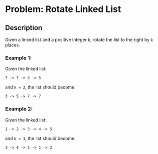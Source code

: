 # Problem: Rotate Linked List

## Description

Given a linked list and a positive integer `k`, rotate the list to the right by `k` places.

### Example 1:

Given the linked list:

`7 -> 7 -> 3 -> 5`

and `k = 2`, the list should become:

`3 -> 5 -> 7 -> 7`

### Example 2:

Given the linked list:

`1 -> 2 -> 3 -> 4 -> 5`

and `k = 3`, the list should become:

`3 -> 4 -> 5 -> 1 -> 2`
